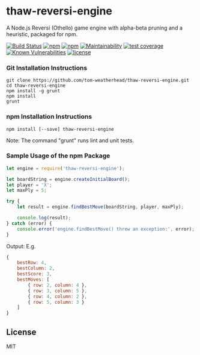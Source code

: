# thaw-reversi-engine
A Node.js Reversi (Othello) game engine with alpha-beta pruning and a heuristic, packaged for npm.

[![Build Status](https://secure.travis-ci.org/tom-weatherhead/thaw-reversi-engine.svg)](https://travis-ci.org/tom-weatherhead/thaw-reversi-engine)
[![npm](https://img.shields.io/npm/v/thaw-reversi-engine.svg)](https://www.npmjs.com/package/thaw-reversi-engine)
[![npm](https://img.shields.io/npm/dt/thaw-reversi-engine.svg)](https://www.npmjs.com/package/thaw-reversi-engine)
[![Maintainability](https://api.codeclimate.com/v1/badges/547c20d9044f10b69c44/maintainability)](https://codeclimate.com/github/tom-weatherhead/thaw-reversi-engine/maintainability)
[![test coverage](https://api.codeclimate.com/v1/badges/547c20d9044f10b69c44/test_coverage)](https://codeclimate.com/github/tom-weatherhead/othello-angular-electron/test_coverage)
[![Known Vulnerabilities](https://snyk.io/test/github/tom-weatherhead/thaw-reversi-engine/badge.svg?targetFile=package.json&package-lock.json)](https://snyk.io/test/github/tom-weatherhead/thaw-reversi-engine?targetFile=package.json&package-lock.json)
[![license](https://img.shields.io/github/license/mashape/apistatus.svg)](https://github.com/tom-weatherhead/thaw-reversi-engine/blob/master/LICENSE)

### Git Installation Instructions

```
git clone https://github.com/tom-weatherhead/thaw-reversi-engine.git
cd thaw-reversi-engine
npm install -g grunt
npm install
grunt
```

### npm Installation Instructions

```
npm install [--save] thaw-reversi-engine
```

Note: The command "grunt" runs lint and unit tests.

### Sample Usage of the npm Package

```js
let engine = require('thaw-reversi-engine');

let boardString = engine.createInitialBoard();
let player = 'X';
let maxPly = 5;

try {
	let result = engine.findBestMove(boardString, player, maxPly);

	console.log(result);
} catch (error) {
	console.error('engine.findBestMove() threw an exception:', error);
}
```

Output: E.g.

```js
{
	bestRow: 4,
	bestColumn: 2,
	bestScore: 3,
	bestMoves: [
		{ row: 2, column: 4 },
		{ row: 3, column: 5 },
		{ row: 4, column: 2 },
		{ row: 5, column: 3 }
	]
}
```

## License
MIT
